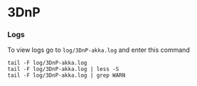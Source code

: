 # 3DnP


### Logs

To view logs go to `log/3DnP-akka.log` and enter this command

    tail -F log/3DnP-akka.log
    tail -F log/3DnP-akka.log | less -S
    tail -F log/3DnP-akka.log | grep WARN  